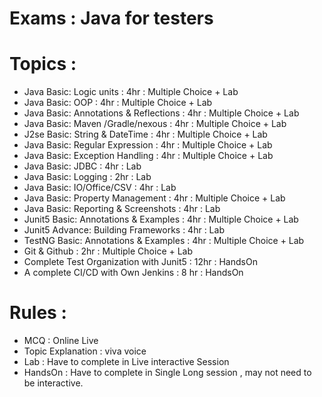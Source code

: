 # Exams : Java for testers 

# Topics :
- Java Basic: Logic units : 4hr : Multiple Choice + Lab
- Java Basic: OOP : 4hr : Multiple Choice + Lab
- Java Basic: Annotations & Reflections : 4hr : Multiple Choice + Lab
- Java Basic: Maven /Gradle/nexous : 4hr : Multiple Choice + Lab
- J2se Basic: String & DateTime : 4hr : Multiple Choice + Lab
- Java Basic: Regular Expression : 4hr : Multiple Choice + Lab
- Java Basic: Exception Handling : 4hr : Multiple Choice + Lab
- Java Basic: JDBC : 4hr :  Lab
- Java Basic: Logging : 2hr : Lab
- Java Basic: IO/Office/CSV : 4hr :  Lab      
- Java Basic: Property Management : 4hr : Multiple Choice + Lab
- Java Basic: Reporting & Screenshots : 4hr : Lab 
- Junit5 Basic: Annotations & Examples : 4hr : Multiple Choice + Lab
- Junit5 Advance: Building Frameworks : 4hr : Lab
- TestNG Basic: Annotations & Examples : 4hr : Multiple Choice + Lab      
- Git & Github : 2hr : Multiple Choice + Lab
- Complete Test Organization with Junit5 : 12hr : HandsOn
- A complete CI/CD with Own Jenkins : 8 hr : HandsOn

# Rules : 
- MCQ : Online Live 
- Topic Explanation : viva voice
- Lab : Have to complete in Live interactive Session 
- HandsOn : Have to complete in Single Long session , may not need to be interactive. 
